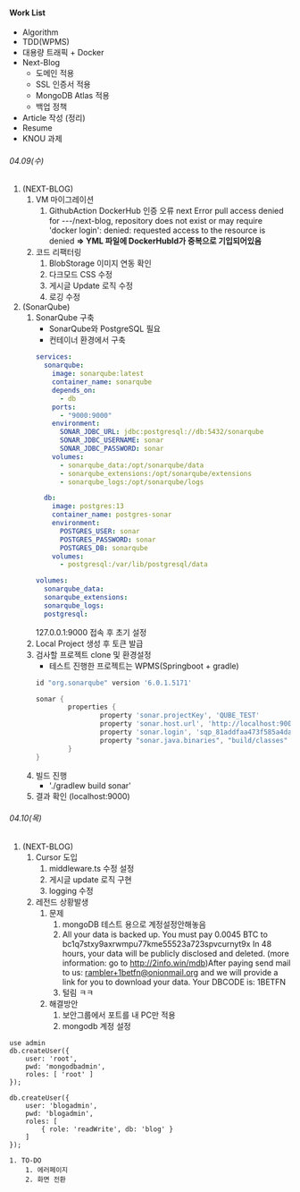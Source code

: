 #### Work List
- Algorithm
- TDD(WPMS)
- 대용량 트래픽 + Docker
- Next-Blog
	- 도메인 적용
	- SSL 인증서 적용
	- MongoDB Atlas 적용
	- 백업 정책
- Article 작성 (정리)
- Resume
- KNOU 과제
###### 04.09(수)
1. (NEXT-BLOG) 
	1. VM 마이그레이션
		1. GithubAction DockerHub 인증 오류
			next Error pull access denied for ---/next-blog, repository does not exist or may require 'docker login': denied: requested access to the resource is denied
			**=> YML 파일에 DockerHubId가 중복으로 기입되어있음**
	2. 코드 리팩터링
		1. BlobStorage 이미지 연동 확인
		2. 다크모드 CSS 수정
		3. 게시글 Update 로직 수정
		4. 로깅 수정
2. (SonarQube)
	1. SonarQube 구축
		- SonarQube와 PostgreSQL 필요
		- 컨테이너 환경에서 구축
		```yml
		services:
		  sonarqube:
		    image: sonarqube:latest
		    container_name: sonarqube
		    depends_on:
		      - db
		    ports:
		      - "9000:9000"
		    environment:
		      SONAR_JDBC_URL: jdbc:postgresql://db:5432/sonarqube
		      SONAR_JDBC_USERNAME: sonar
		      SONAR_JDBC_PASSWORD: sonar
		    volumes:
		      - sonarqube_data:/opt/sonarqube/data
		      - sonarqube_extensions:/opt/sonarqube/extensions
		      - sonarqube_logs:/opt/sonarqube/logs
		
		  db:
		    image: postgres:13
		    container_name: postgres-sonar
		    environment:
		      POSTGRES_USER: sonar
		      POSTGRES_PASSWORD: sonar
		      POSTGRES_DB: sonarqube
		    volumes:
		      - postgresql:/var/lib/postgresql/data
		
		volumes:
		  sonarqube_data:
		  sonarqube_extensions:
		  sonarqube_logs:
		  postgresql:
		```
		127.0.0.1:9000 접속 후 초기 설정
	2. Local Project 생성 후 토큰 발급
	3. 검사할 프로젝트 clone 및 환경설정
		- 테스트 진행한 프로젝트는 WPMS(Springboot + gradle)
		```build.gradle
		id "org.sonarqube" version '6.0.1.5171'
		
		sonar {
		        properties {
		                property 'sonar.projectKey', 'QUBE_TEST'
		                property 'sonar.host.url', 'http://localhost:9000'
		                property 'sonar.login', 'sqp_81addfaa473f585a4dac61c37a4db66a3d9fc9d5' // 발급받은  토큰 값
		                property "sonar.java.binaries", "build/classes"
		        }
		}
		
		```
	4. 빌드 진행
		- './gradlew build sonar'
	5. 결과 확인 (localhost:9000)

###### 04.10(목)
1. (NEXT-BLOG)
	1. Cursor 도입 
		1. middleware.ts 수정 설정
		2. 게시글 update 로직 구현
		3. logging 수정
	2. 레전드 상황발생
		1. 문제
			1. mongoDB 테스트 용으로 계정설정안해놓음
			2. All your data is backed up. You must pay 0.0045 BTC to bc1q7stxy9axrwmpu77kme55523a723spvcurnyt9x In 48 hours, your data will be publicly disclosed and deleted. (more information: go to http://2info.win/mdb)After paying send mail to us: rambler+1betfn@onionmail.org and we will provide a link for you to download your data. Your DBCODE is: 1BETFN
			3. 털림 ㅋㅋ
		2. 해결방안
			1. 보안그룹에서 포트를 내 PC만 적용
			2. mongodb 계정 설정
```
use admin
db.createUser({
	user: 'root',
	pwd: 'mongodbadmin',
	roles: [ 'root' ]
});

db.createUser({
	user: 'blogadmin',
	pwd: 'blogadmin',
	roles: [
		{ role: 'readWrite', db: 'blog' }
	]
});
```
	1. TO-DO
		1. 에러페이지
		2. 화면 전환